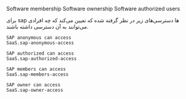 


Software membership
Software ownership
Software authorized users



برای sap ها دسترسی‌های زیر در نظر گرفته شده که تعیین می‌کند که چه افرادی می‌توانند به آن دسترسی داشته باشند.

	SAP anonymous can access
	SaaS.sap-anonymous-access

	SAP authorized can access
	SaaS.sap-authorized-access

	SAP members can access
	SaaS.sap-members-access

	SAP owner can access
	SaaS.sap-owner-access

